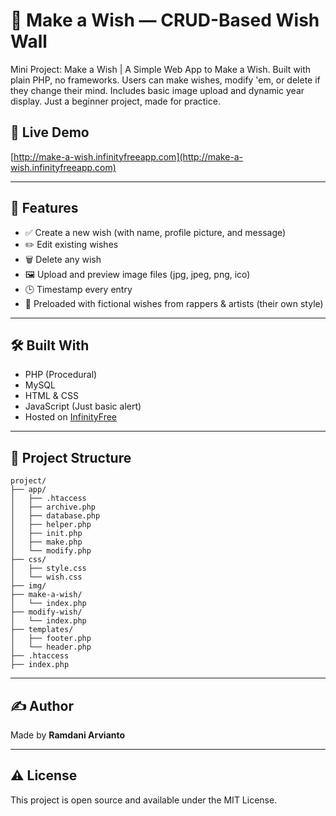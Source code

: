 # 🌠 Make a Wish — CRUD-Based Wish Wall

Mini Project: Make a Wish | A Simple Web App to Make a Wish. Built with plain PHP, no frameworks. Users can make wishes, modify 'em, or delete if they change their mind. Includes basic image upload and dynamic year display. Just a beginner project, made for practice.

## 🚀 Live Demo
[http://make-a-wish.infinityfreeapp.com](http://make-a-wish.infinityfreeapp.com)

---

## 🔧 Features

- ✅ Create a new wish (with name, profile picture, and message)
- ✏️ Edit existing wishes
- 🗑️ Delete any wish
- 🖼️ Upload and preview image files (jpg, jpeg, png, ico)
- 🕒 Timestamp every entry
- 🧠 Preloaded with fictional wishes from rappers & artists (their own style)

---

## 🛠️ Built With

- PHP (Procedural)
- MySQL
- HTML & CSS
- JavaScript (Just basic alert)
- Hosted on [InfinityFree](https://infinityfree.net)

---

## 📁 Project Structure

```
project/
├── app/
│   ├── .htaccess
│   ├── archive.php
│   ├── database.php
│   ├── helper.php
│   ├── init.php
│   ├── make.php
│   └── modify.php
├── css/
│   ├── style.css
│   └── wish.css
├── img/
├── make-a-wish/
│   └── index.php
├── modify-wish/
│   └── index.php
├── templates/
│   ├── footer.php
│   └── header.php
├── .htaccess
├── index.php
```

---

## ✍️ Author

Made by **Ramdani Arvianto**

---

## ⚠️ License

This project is open source and available under the MIT License.
